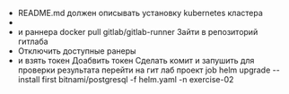 * README.md должен описывать установку kubernetes кластера
* 
* и раннера
docker pull gitlab/gitlab-runner
Зайти в репозиторий гитлаба 
* Отключить доступные ранеры
* и взять токен
Доабвить токен
Сделать комит и запушить
для проверки результата  перейти на гит лаб проект job
helm upgrade --install first bitnami/postgresql -f helm.yaml -n exercise-02